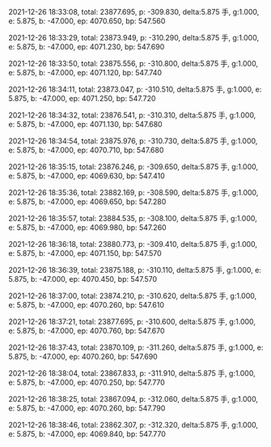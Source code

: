 2021-12-26 18:33:08, total: 23877.695, p: -309.830, delta:5.875 手, g:1.000, e: 5.875, b: -47.000, ep: 4070.650, bp: 547.560

2021-12-26 18:33:29, total: 23873.949, p: -310.290, delta:5.875 手, g:1.000, e: 5.875, b: -47.000, ep: 4071.230, bp: 547.690

2021-12-26 18:33:50, total: 23875.556, p: -310.800, delta:5.875 手, g:1.000, e: 5.875, b: -47.000, ep: 4071.120, bp: 547.740

2021-12-26 18:34:11, total: 23873.047, p: -310.510, delta:5.875 手, g:1.000, e: 5.875, b: -47.000, ep: 4071.250, bp: 547.720

2021-12-26 18:34:32, total: 23876.541, p: -310.310, delta:5.875 手, g:1.000, e: 5.875, b: -47.000, ep: 4071.130, bp: 547.680

2021-12-26 18:34:54, total: 23875.976, p: -310.730, delta:5.875 手, g:1.000, e: 5.875, b: -47.000, ep: 4070.710, bp: 547.680

2021-12-26 18:35:15, total: 23876.246, p: -309.650, delta:5.875 手, g:1.000, e: 5.875, b: -47.000, ep: 4069.630, bp: 547.410

2021-12-26 18:35:36, total: 23882.169, p: -308.590, delta:5.875 手, g:1.000, e: 5.875, b: -47.000, ep: 4069.650, bp: 547.280

2021-12-26 18:35:57, total: 23884.535, p: -308.100, delta:5.875 手, g:1.000, e: 5.875, b: -47.000, ep: 4069.980, bp: 547.260

2021-12-26 18:36:18, total: 23880.773, p: -309.410, delta:5.875 手, g:1.000, e: 5.875, b: -47.000, ep: 4071.150, bp: 547.570

2021-12-26 18:36:39, total: 23875.188, p: -310.110, delta:5.875 手, g:1.000, e: 5.875, b: -47.000, ep: 4070.450, bp: 547.570

2021-12-26 18:37:00, total: 23874.210, p: -310.620, delta:5.875 手, g:1.000, e: 5.875, b: -47.000, ep: 4070.260, bp: 547.610

2021-12-26 18:37:21, total: 23877.695, p: -310.600, delta:5.875 手, g:1.000, e: 5.875, b: -47.000, ep: 4070.760, bp: 547.670

2021-12-26 18:37:43, total: 23870.109, p: -311.260, delta:5.875 手, g:1.000, e: 5.875, b: -47.000, ep: 4070.260, bp: 547.690

2021-12-26 18:38:04, total: 23867.833, p: -311.910, delta:5.875 手, g:1.000, e: 5.875, b: -47.000, ep: 4070.250, bp: 547.770

2021-12-26 18:38:25, total: 23867.094, p: -312.060, delta:5.875 手, g:1.000, e: 5.875, b: -47.000, ep: 4070.260, bp: 547.790

2021-12-26 18:38:46, total: 23862.307, p: -312.320, delta:5.875 手, g:1.000, e: 5.875, b: -47.000, ep: 4069.840, bp: 547.770